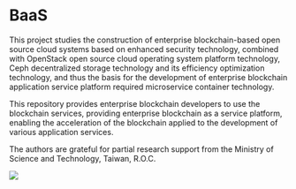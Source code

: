 # BaaS

This project studies the construction of enterprise blockchain-based open source cloud systems based on enhanced security technology, combined with OpenStack open source cloud operating system platform technology, Ceph decentralized storage technology and its efficiency optimization technology, and thus the basis for the development of enterprise blockchain application service platform required microservice container technology. 

This repository provides enterprise blockchain developers to use the blockchain services, providing enterprise blockchain as a service platform, enabling the acceleration of the blockchain applied to the development of various application services.

The authors are grateful for partial research support from the Ministry of Science and Technology, Taiwan, R.O.C.


![](images/architecture.png)